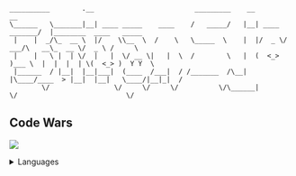 ```
__________        .__                         _________    __                __                         
\______   \_______|__| ____ _____    ____    /   _____/   |__| ____  _______/  |________  ____   _____  
 |    |  _/\_  __ \  |/    \\__  \  /    \   \_____  \    |  |/  _ \/  ___/\   __\_  __ \/  _ \ /     \ 
 |    |   \ |  | \/  |   |  \/ __ \|   |  \  /        \   |  (  <_> )___ \  |  |  |  | \(  <_> )  Y Y  \
 |______  / |__|  |__|___|  (____  /___|  / /_______  /\__|  |\____/____  > |__|  |__|   \____/|__|_|  /
        \/                \/     \/     \/          \/\______|          \/                           \/ 
```
## Code Wars
<a href="https://www.codewars.com/users/brinansjostrom"><img src="https://www.codewars.com/users/edfloreshz/badges/large"/><a/>
<details>
<summary>Languages</summary>

+ C
+ Python
+ Bash
+ Ruby

</details>
